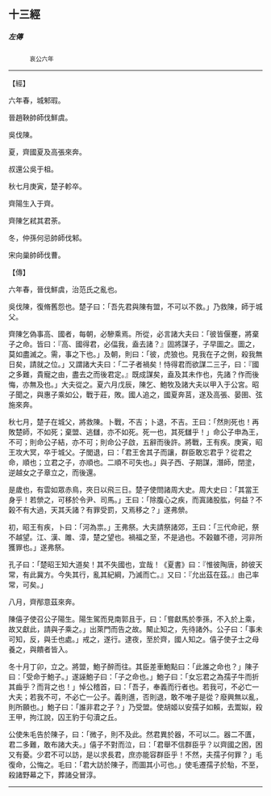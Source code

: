 

## 十三經

##### 左傳
　　　`哀公六年`

* * *

【經】

六年春，城邾瑕。

晉趙鞅帥師伐鮮虞。

吳伐陳。

夏，齊國夏及高張來奔。

叔還公吳于柤。

秋七月庚寅，楚子軫卒。

齊陽生入于齊。

齊陳乞弒其君荼。

冬，仲孫何忌帥師伐邾。

宋向巢帥師伐曹。

【傳】

六年春，晉伐鮮虞，治范氏之亂也。

吳伐陳，復脩舊怨也。楚子曰：「吾先君與陳有盟，不可以不救。」乃救陳，師于城父。

齊陳乞偽事高、國者，每朝，必驂乘焉。所從，必言諸大夫曰：「彼皆偃蹇，將棄子之命。皆曰：『高、國得君，必偪我，盍去諸？』固將謀子，子早圖之。圖之，莫如盡滅之。需，事之下也。」及朝，則曰：「彼，虎狼也。見我在子之側，殺我無日矣，請就之位。」又謂諸大夫曰：「二子者禍矣！恃得君而欲謀二三子，曰：『國之多難，貴寵之由，盡去之而後君定。』既成謀矣，盍及其未作也，先諸？作而後悔，亦無及也。」大夫從之。夏六月戊辰，陳乞、鮑牧及諸大夫以甲入于公宮。昭子聞之，與惠子乘如公，戰于莊，敗。國人追之，國夏奔莒，遂及高張、晏圉、弦施來奔。

秋七月，楚子在城父，將救陳。卜戰，不吉；卜退，不吉。王曰：「然則死也！再敗楚師，不如死；棄盟、逃讎，亦不如死。死一也，其死讎乎！」命公子申為王，不可；則命公子結，亦不可；則命公子啟，五辭而後許。將戰，王有疾。庚寅，昭王攻大冥，卒于城父。子閭退，曰：「君王舍其子而讓，群臣敢忘君乎？從君之命，順也；立君之子，亦順也。二順不可失也。」與子西、子期謀，潛師，閉塗，逆越女之子章立之，而後還。

是歲也，有雲如眾赤鳥，夾日以飛三日。楚子使問諸周大史。周大史曰：「其當王身乎！若禜之，可移於令尹、司馬。」王曰：「除腹心之疾，而寘諸股肱，何益？不榖不有大過，天其夭諸？有罪受罰，又焉移之？」遂弗禜。

初，昭王有疾，卜曰：「河為祟。」王弗祭。大夫請祭諸郊，王曰：「三代命祀，祭不越望。江、漢、雎、漳，楚之望也。禍福之至，不是過也。不榖雖不德，河非所獲罪也。」遂弗祭。

孔子曰：「楚昭王知大道矣！其不失國也，宜哉！《夏書》曰：『惟彼陶唐，帥彼天常，有此冀方。今失其行，亂其紀綱，乃滅而亡。』又曰：『允出茲在茲。』由己率常，可矣。」

八月，齊邴意茲來奔。

陳僖子使召公子陽生。陽生駕而見南郭且于，曰：「嘗獻馬於季孫，不入於上乘，故又獻此，請與子乘之。」出萊門而告之故。闞止知之，先待諸外。公子曰：「事未可知，反，與壬也處。」戒之，遂行。逮夜，至於齊，國人知之。僖子使子士之母養之，與饋者皆入。

冬十月丁卯，立之。將盟，鮑子醉而往。其臣差車鮑點曰：「此誰之命也？」陳子曰：「受命于鮑子。」遂誣鮑子曰：「子之命也。」鮑子曰：「女忘君之為孺子牛而折其齒乎？而背之也！」悼公稽首，曰：「吾子，奉義而行者也。若我可，不必亡一大夫；若我不可，不必亡一公子。義則進，否則退，敢不唯子是從？廢興無以亂，則所願也。」鮑子曰：「誰非君之子？」乃受盟。使胡姬以安孺子如賴，去鬻姒，殺王甲，拘江說，囚王豹于句瀆之丘。

公使朱毛告於陳子，曰：「微子，則不及此。然君異於器，不可以二。器二不匱，君二多難，敢布諸大夫。」僖子不對而泣，曰：「君舉不信群臣乎？以齊國之困，困又有憂。少君不可以訪，是以求長君，庶亦能容群臣乎！不然，夫孺子何罪？」毛復命，公悔之。毛曰：「君大訪於陳子，而圖其小可也。」使毛遷孺子於駘，不至，殺諸野幕之下，葬諸殳冒淳。

* * *

